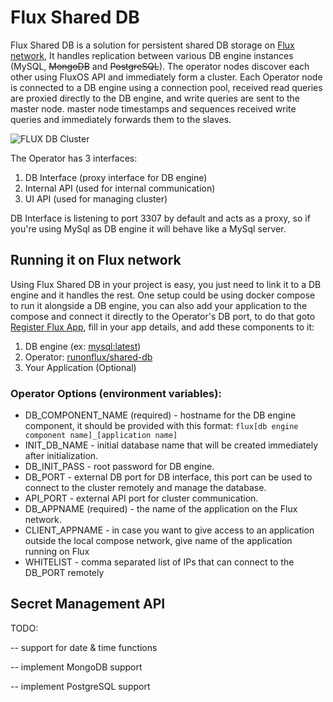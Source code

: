# Flux Shared DB

Flux Shared DB is a solution for persistent shared DB storage on [Flux network](https://www.runonflux.io), It handles replication between various DB engine instances (MySQL, ~~MongoDB~~ and ~~PostgreSQL~~). The operator nodes discover each other using FluxOS API and immediately form a cluster. Each Operator node is connected to a DB engine using a connection pool, received read queries are proxied directly to the DB engine, and write queries are sent to the master node. master node timestamps and sequences received write queries and immediately forwards them to the slaves.

![FLUX DB Cluster](https://user-images.githubusercontent.com/1296210/184499730-722801f7-e827-4857-902e-fe9a61f36e5f.jpg)

The Operator has 3 interfaces:
1. DB Interface (proxy interface for DB engine)
2. Internal API (used for internal communication)
3. UI API (used for managing cluster)

DB Interface is listening to port 3307 by default and acts as a proxy, so if you're using MySql as DB engine it will behave like a MySql server.

## Running it on Flux network

Using Flux Shared DB in your project is easy, you just need to link it to a DB engine and it handles the rest. One setup could be using docker compose to run it alongside a DB engine, you can also add your application to the compose and connect it directly to the Operator's DB port, to do that goto [Register Flux App](https://home.runonflux.io/apps/registerapp), fill in your app details, and add these components to it:
1. DB engine (ex: [mysql:latest](https://hub.docker.com/_/mysql))
2. Operator: [runonflux/shared-db](https://hub.docker.com/repository/docker/runonflux/shared-db)
3. Your Application (Optional)

### Operator Options (environment variables):
* DB_COMPONENT_NAME (required) - hostname for the DB engine component, it should be provided with this format: `flux[db engine component name]_[application name]`
* INIT_DB_NAME - initial database name that will be created immediately after initialization.
* DB_INIT_PASS - root password for DB engine.
* DB_PORT - external DB port for DB interface, this port can be used to connect to the cluster remotely and manage the database.
* API_PORT - external API port for cluster communication.
* DB_APPNAME (required) - the name of the application on the Flux network.
* CLIENT_APPNAME - in case you want to give access to an application outside the local compose network, give name of the application running on Flux
* WHITELIST - comma separated list of IPs that can connect to the DB_PORT remotely

## Secret Management API



TODO:

-- support for date & time functions

-- implement MongoDB support

-- implement PostgreSQL support

